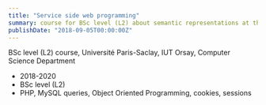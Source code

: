 ```yaml
---
title: "Service side web programming"
summary: course for BSc level (L2) about semantic representations at the Université Paris-Saclay, IUT Orsay, Computer Science Department
publishDate: "2018-09-05T00:00:00Z"
---
```

BSc level (L2) course, Université Paris-Saclay, IUT Orsay, Computer Science Department
  - 2018-2020 
  - BSc level (L2)
  - PHP, MySQL queries, Object Oriented Programming, cookies, sessions 

